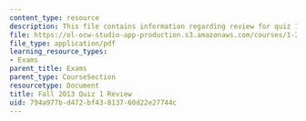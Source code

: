 ```yaml
---
content_type: resource
description: This file contains information regarding review for quiz 1.
file: https://ol-ocw-studio-app-production.s3.amazonaws.com/courses/1-264j-database-internet-and-systems-integration-technologies-fall-2013/794a977bd472bf43813760d22e27744c_MIT1_264JF13_review.pdf
file_type: application/pdf
learning_resource_types:
- Exams
parent_title: Exams
parent_type: CourseSection
resourcetype: Document
title: Fall 2013 Quiz 1 Review
uid: 794a977b-d472-bf43-8137-60d22e27744c
---
```

